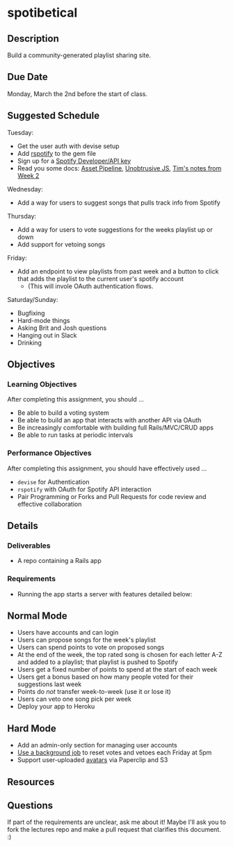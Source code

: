 # spotibetical

## Description

Build a community-generated playlist sharing site.

## Due Date

Monday, March the 2nd before the start of class.

## Suggested Schedule

Tuesday:
* Get the user auth with devise setup
* Add [rspotify][rspotify] to the gem file
* Sign up for a [Spotify Developer/API key][spotify-api]
* Read you some docs: [Asset Pipeline][assets], [Unobtrusive JS][ujs], [Tim's notes from Week 2][tim-w2]

[rspotify]: https://github.com/guilhermesad/rspotify
[spotify-api]: https://developer.spotify.com/

[assets]: http://guides.rubyonrails.org/asset_pipeline.html
[ujs]: http://edgeguides.rubyonrails.org/working_with_javascript_in_rails.html#built-in-helpers
[tim-w2]: https://github.com/tiy-atl-js-q1-2015/Notes/tree/master/Week%2002

Wednesday:
* Add a way for users to suggest songs that pulls track info from Spotify

Thursday:
* Add a way for users to vote suggestions for the weeks playlist up or down
* Add support for vetoing songs

Friday:
* Add an endpoint to view playlists from past week and a button
  to click that adds the playlist to the current user's spotify account
  * (This will invole OAuth authentication flows.

Saturday/Sunday:
* Bugfixing
* Hard-mode things
* Asking Brit and Josh questions
* Hanging out in Slack
* Drinking

## Objectives

### Learning Objectives

After completing this assignment, you should ...

* Be able to build a voting system
* Be able to build an app that interacts with another API via OAuth
* Be increasingly comfortable with building full Rails/MVC/CRUD apps
* Be able to run tasks at periodic intervals

### Performance Objectives

After completing this assignment, you should have effectively used ...

* `devise` for Authentication
* `rspotify` with OAuth for Spotify API interaction
* Pair Programming or Forks and Pull Requests for code review and effective collaboration

## Details

### Deliverables

* A repo containing a Rails app

### Requirements

* Running the app starts a server with features detailed below:

## Normal Mode

* Users have accounts and can login
* Users can propose songs for the week's playlist
* Users can spend points to vote on proposed songs
* At the end of the week, the top rated song is chosen for each letter A-Z and added to a playlist; that playlist is pushed to Spotify
* Users get a fixed number of points to spend at the start of each week
* Users get a bonus based on how many people voted for their suggestions last week
* Points do _not_ transfer week-to-week (use it or lose it)
* Users can veto one song pick per week
* Deploy your app to Heroku

## Hard Mode

* Add an admin-only section for managing user accounts
* [Use a background job][clockwork] to reset votes and vetoes each Friday at 5pm
* Support user-uploaded [avatars][paperclip] via Paperclip and S3

## Resources

[clockwork]: https://devcenter.heroku.com/articles/clock-processes-ruby
[paperclip]: https://devcenter.heroku.com/articles/paperclip-s3

## Questions

If part of the requirements are unclear, ask me about it!
Maybe I'll ask you to fork the lectures repo and make a pull request that clarifies this document. :)
